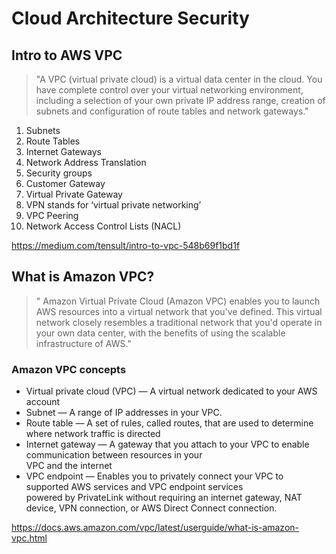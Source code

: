 # Cloud Architecture Security
## Intro to AWS VPC
> "A VPC (virtual private cloud) is a virtual data center in the cloud. You have complete control 
over your virtual networking environment, including a selection of your own private IP address range,
creation of subnets and configuration of route tables and network gateways." 

1. Subnets  
2. Route Tables  
3. Internet Gateways  
4. Network Address Translation  
5. Security groups  
6. Customer Gateway  
7. Virtual Private Gateway  
8. VPN stands for ‘virtual private networking’  
9. VPC Peering   
10. Network Access Control Lists (NACL)  

https://medium.com/tensult/intro-to-vpc-548b69f1bd1f

## What is Amazon VPC?
> " Amazon Virtual Private Cloud (Amazon VPC) enables you to launch AWS resources into a virtual network
that you've defined. This virtual network closely resembles a traditional network that you'd operate in
your own data center, with the benefits of using the scalable infrastructure of AWS."

### Amazon VPC concepts
* Virtual private cloud (VPC) — A virtual network dedicated to your AWS account  
* Subnet — A range of IP addresses in your VPC.  
* Route table — A set of rules, called routes, that are used to determine where network traffic is directed  
* Internet gateway — A gateway that you attach to your VPC to enable communication between resources in your  
VPC and the internet  
* VPC endpoint — Enables you to privately connect your VPC to supported AWS services and VPC endpoint services   
powered by PrivateLink without requiring an internet gateway, NAT device, VPN connection, or AWS Direct Connect connection. 

https://docs.aws.amazon.com/vpc/latest/userguide/what-is-amazon-vpc.html
